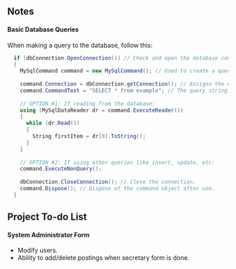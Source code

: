 ## Notes

#### Basic Database Queries

When making a query to the database, follow this:

```C#
  if (dbConnection.OpenConnection()) // Check and open the database connection.
  {
    MySqlCommand command = new MySqlCommand(); // Used to create a query command.
    
    command.Connection = dbConnection.getConnection(); // Assigns the database to the command.
    command.CommandText = "SELECT * from example"; // The query string.
    
    // OPTION #1: If reading from the database:  
    using (MySqlDataReader dr = command.ExecuteReader())
    {
      while (dr.Read())
      {
        String firstItem = dr[0].ToString();
      }
    }
    
    // OPTION #2: If using other queries like insert, update, etc:
    command.ExecuteNonQuery();
    
    dbConnection.CloseConnection(); // Close the connection.
    command.Dispose(); // Dispose of the command object after use.
  }    
```

## Project To-do List

#### System Administrator Form

* Modify users.
* Ability to add/delete postings when secretary form is done.
